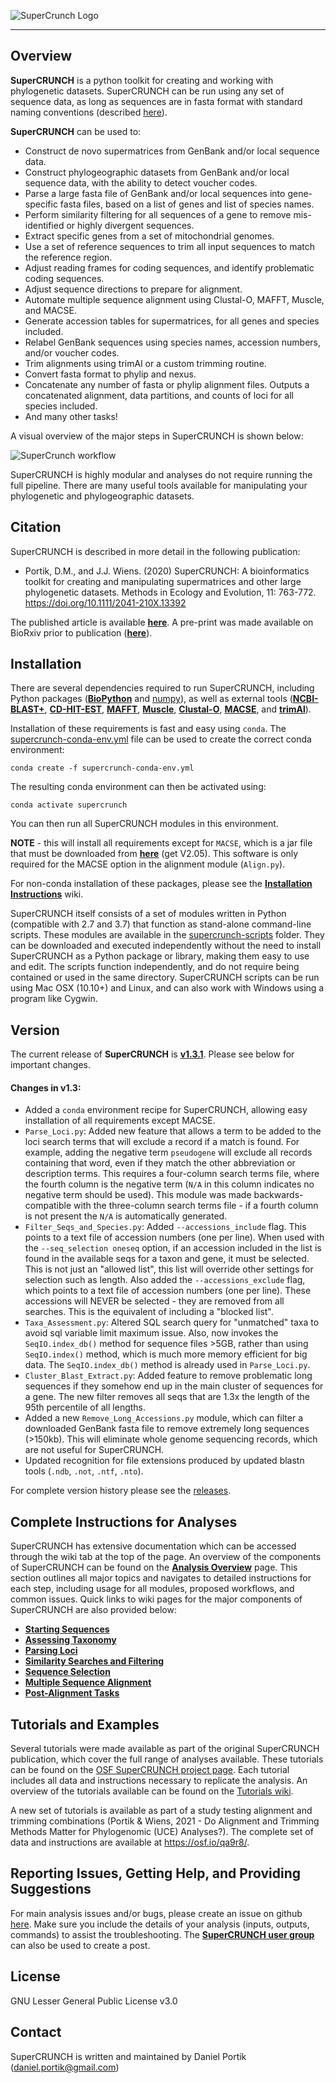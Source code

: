 ![SuperCrunch Logo](https://github.com/dportik/SuperCRUNCH/blob/master/docs/SuperCRUNCH_Logo.png)

---------------

## Overview

**SuperCRUNCH** is a python toolkit for creating and working with phylogenetic datasets. SuperCRUNCH can be run using any set of sequence data, as long as sequences are in fasta format with standard naming conventions (described [here](https://github.com/dportik/SuperCRUNCH/wiki/2:-Starting-Sequences)). 

**SuperCRUNCH** can be used to:
+ Construct de novo supermatrices from GenBank and/or local sequence data.
+ Construct phylogeographic datasets from GenBank and/or local sequence data, with the ability to detect voucher codes.
+ Parse a large fasta file of GenBank and/or local sequences into gene-specific fasta files, based on a list of genes and list of species names.
+ Perform similarity filtering for all sequences of a gene to remove mis-identified or highly divergent sequences.
+ Extract specific genes from a set of mitochondrial genomes.
+ Use a set of reference sequences to trim all input sequences to match the reference region. 
+ Adjust reading frames for coding sequences, and identify problematic coding sequences.
+ Adjust sequence directions to prepare for alignment.
+ Automate multiple sequence alignment using Clustal-O, MAFFT, Muscle, and MACSE.
+ Generate accession tables for supermatrices, for all genes and species included.
+ Relabel GenBank sequences using species names, accession numbers, and/or voucher codes.
+ Trim alignments using trimAl or a custom trimming routine.
+ Convert fasta format to phylip and nexus.
+ Concatenate any number of fasta or phylip alignment files. Outputs a concatenated alignment, data partitions, and counts of loci for all species included. 
+ And many other tasks!


A visual overview of the major steps in SuperCRUNCH is shown below:

![SuperCrunch workflow](https://github.com/dportik/SuperCRUNCH/blob/master/docs/Figure-1.jpg)

SuperCRUNCH is highly modular and analyses do not require running the full pipeline. There are many useful tools available for manipulating your phylogenetic and phylogeographic datasets.

## Citation 

SuperCRUNCH is described in more detail in the following publication:

+ Portik, D.M., and J.J. Wiens. (2020) SuperCRUNCH: A bioinformatics toolkit for creating and manipulating supermatrices and other large phylogenetic datasets. Methods in Ecology and Evolution, 11: 763-772. https://doi.org/10.1111/2041-210X.13392

The published article is available [**here**](https://github.com/dportik/SuperCRUNCH/tree/master/docs/publication). A pre-print was made available on BioRxiv prior to publication ([**here**](https://www.biorxiv.org/content/10.1101/538728v3)).


## Installation

There are several dependencies required to run SuperCRUNCH, including Python packages ([**BioPython**](https://biopython.org/) and [numpy](https://numpy.org/)), as well as external tools ([**NCBI-BLAST+**](https://blast.ncbi.nlm.nih.gov/Blast.cgi?CMD=Web&PAGE_TYPE=BlastDocs&DOC_TYPE=Download), [**CD-HIT-EST**](http://weizhongli-lab.org/cd-hit/), [**MAFFT**](https://mafft.cbrc.jp/alignment/software/), [**Muscle**](https://www.drive5.com/muscle/), [**Clustal-O**](http://www.clustal.org/omega/), [**MACSE**](https://bioweb.supagro.inra.fr/macse/), and [**trimAl**](http://trimal.cgenomics.org/)). 

Installation of these requirements is fast and easy using `conda`. The [supercrunch-conda-env.yml](https://github.com/dportik/SuperCRUNCH/blob/master/supercrunch-conda-env.yml) file can be used to create the correct conda environment:

```
conda create -f supercrunch-conda-env.yml
```

The resulting conda environment can then be activated using:

```
conda activate supercrunch
```

You can then run all SuperCRUNCH modules in this environment. 

**NOTE** - this will install all requirements except for `MACSE`, which is a jar file that must be downloaded from [**here**](https://bioweb.supagro.inra.fr/macse/index.php?menu=releases) (get V2.05). This software is only required for the MACSE option in the alignment module (`Align.py`).

For non-conda installation of these packages, please see the [**Installation Instructions**](https://github.com/dportik/SuperCRUNCH/wiki/Installation-Instructions) wiki. 

SuperCRUNCH itself consists of a set of modules written in Python (compatible with 2.7 and 3.7) that function as stand-alone command-line scripts. These modules are available in the [supercrunch-scripts](https://github.com/dportik/SuperCRUNCH/tree/master/supercrunch-scripts) folder. They can be downloaded and executed independently without the need to install SuperCRUNCH as a Python package or library, making them easy to use and edit. The scripts function independently, and do not require being contained or used in the same directory. SuperCRUNCH scripts can be run using Mac OSX (10.10+) and Linux, and can also work with Windows using a program like Cygwin. 

## Version

The current release of **SuperCRUNCH** is [**v1.3.1**](https://github.com/dportik/SuperCRUNCH/releases). Please see below for important changes.
 
#### Changes in v1.3:
  - Added a `conda` environment recipe for SuperCRUNCH, allowing easy installation of all requirements except MACSE.
  - `Parse_Loci.py`: Added new feature that allows a term to be added to the loci search terms that will exclude a record if a match is found. For example, adding the negative term `pseudogene` will exclude all records containing that word, even if they match the other abbreviation or description terms. This requires a four-column search terms file, where the fourth column is the negative term (`N/A` in this column indicates no negative term should be used). This module was made backwards-compatible with the three-column search terms file - if a fourth column is not present the `N/A` is automatically generated.
  - `Filter_Seqs_and_Species.py`: Added `--accessions_include` flag. This points to a text file of accession numbers (one per line). When used with the `--seq_selection oneseq` option, if an accession included in the list is found in the available seqs for a taxon and gene, it must be selected. This is not just an "allowed list", this list will override other settings for selection such as length. Also added the `--accessions_exclude` flag, which points to a text file of accession numbers (one per line). These accessions will NEVER be selected - they are removed from all searches. This is the equivalent of including a "blocked list".
  - `Taxa_Assessment.py`: Altered SQL search query for "unmatched" taxa to avoid sql variable limit maximum issue. Also, now invokes the `SeqIO.index_db()` method for sequence files >5GB, rather than using `SeqIO.index()` method, which is much more memory efficient for big data. The `SeqIO.index_db()` method is already used in `Parse_Loci.py`.
  - `Cluster_Blast_Extract.py`: Added feature to remove problematic long sequences if they somehow end up in the main cluster of sequences for a gene. The new filter removes all seqs that are 1.3x the length of the 95th percentile of all lengths.
  - Added a new `Remove_Long_Accessions.py` module, which can filter a downloaded GenBank fasta file to remove extremely long sequences (>150kb). This will eliminate whole genome sequencing records, which are not useful for SuperCRUNCH.
  - Updated recognition for file extensions produced by updated blastn tools (`.ndb`, `.not`, `.ntf`, `.nto`).

For complete version history please see the [releases](https://github.com/dportik/SuperCRUNCH/releases).


## Complete Instructions for Analyses

SuperCRUNCH has extensive documentation which can be accessed through the wiki tab at the top of the page. An overview of the components of SuperCRUNCH can be found on the [**Analysis Overview**](https://github.com/dportik/SuperCRUNCH/wiki/1:-Analysis-Overview) page. This section outlines all major topics and navigates to detailed instructions for each step, including usage for all modules, proposed workflows, and common issues. Quick links to wiki pages for the major components of SuperCRUNCH are also provided below:

+ [**Starting Sequences**](https://github.com/dportik/SuperCRUNCH/wiki/2:-Starting-Sequences)
+ [**Assessing Taxonomy**](https://github.com/dportik/SuperCRUNCH/wiki/3:-Assessing-Taxonomy)
+ [**Parsing Loci**](https://github.com/dportik/SuperCRUNCH/wiki/4:-Parsing-Loci)
+ [**Similarity Searches and Filtering**](https://github.com/dportik/SuperCRUNCH/wiki/5:-Similarity-Searches-and-Filtering)
+ [**Sequence Selection**](https://github.com/dportik/SuperCRUNCH/wiki/6:-Sequence-Selection)
+ [**Multiple Sequence Alignment**](https://github.com/dportik/SuperCRUNCH/wiki/7:-Multiple-Sequence-Alignment)
+ [**Post-Alignment Tasks**](https://github.com/dportik/SuperCRUNCH/wiki/8:-Post-Alignment-Tasks)

## Tutorials and Examples

Several tutorials were made available as part of the original SuperCRUNCH publication, which cover the full range of analyses available. These tutorials can be found on the [OSF SuperCRUNCH project page](https://osf.io/bpt94/). Each tutorial includes all data and instructions necessary to replicate the analysis. An overview of the tutorials available can be found on the [Tutorials wiki](https://github.com/dportik/SuperCRUNCH/wiki/Tutorials).

A new set of tutorials is available as part of a study testing alignment and trimming combinations (Portik & Wiens, 2021 - Do Alignment and Trimming Methods Matter for Phylogenomic (UCE) Analyses?). The complete set of data and instructions are available at https://osf.io/qa9r8/. 

## Reporting Issues, Getting Help, and Providing Suggestions

For main analysis issues and/or bugs, please create an issue on github [here](https://github.com/dportik/SuperCRUNCH/issues). Make sure you include the details of your analysis (inputs, outputs, commands) to assist the troubleshooting. The [**SuperCRUNCH user group**](http://groups.google.com/group/supercrunch-users) can also be used to create a post.


## License

GNU Lesser General Public License v3.0

## Contact

SuperCRUNCH is written and maintained by Daniel Portik (daniel.portik@gmail.com)

